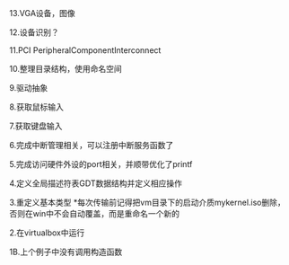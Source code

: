 
13.VGA设备，图像

12.设备识别？

11.PCI PeripheralComponentInterconnect

10.整理目录结构，使用命名空间

9.驱动抽象

8.获取鼠标输入

7.获取键盘输入

6.完成中断管理相关，可以注册中断服务函数了

5.完成访问硬件外设的port相关，并顺带优化了printf

4.定义全局描述符表GDT数据结构并定义相应操作

3.重定义基本类型
*每次传输前记得把vm目录下的启动介质mykernel.iso删除，否则在win中不会自动覆盖，而是重命名一个新的

2.在virtualbox中运行

1B.上个例子中没有调用构造函数
